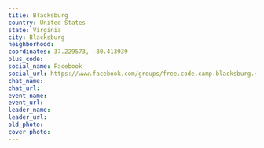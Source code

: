 ```yaml
---
title: Blacksburg
country: United States
state: Virginia
city: Blacksburg
neighborhood: 
coordinates: 37.229573, -80.413939
plus_code:
social_name: Facebook
social_url: https://www.facebook.com/groups/free.code.camp.blacksburg.virginia
chat_name:
chat_url:
event_name:
event_url:
leader_name:
leader_url:
old_photo: 
cover_photo:
---
```


